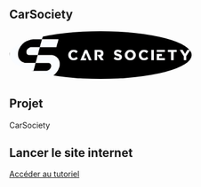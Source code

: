 ## CarSociety

<div>
  <img src="img/CarSocietyBanner.png" style="width: 65%; border-radius: 50%">
</div>

## Projet

CarSociety 

## Lancer le site internet
[Accéder au tutoriel](docs/run_website.md)